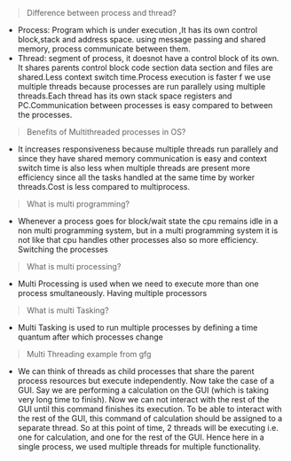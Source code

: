 > Difference between process and thread?
* Process: Program which is under execution ,It has its own control block,stack and address space. using message passing and shared memory, process communicate between them. 
*  Thread: segment of process, it doesnot have a control block of its own. It shares parents control block code section data section and files are shared.Less context switch time.Process execution is faster f we use multiple threads because processes are run parallely using multiple threads.Each thread has its own stack space registers and PC.Communication between processes is easy compared to between the processes.
> Benefits of Multithreaded processes in OS?
* It increases responsiveness because multiple threads run parallely and since they have shared memory communication is easy and context switch time is also less when multiple threads are present more efficiency since all the tasks handled at the same time by worker threads.Cost is less compared to multiprocess.
> What is multi programming?
* Whenever a process goes for block/wait state the cpu remains idle in a non multi programming system, but in a multi programming system it is not like that cpu handles other processes also so more efficiency. Switching the processes
> What is multi processing?
* Multi Processing is used when we need to execute more than one process smultaneously. Having multiple processors
> What is multi Tasking?
* Multi Tasking is used to run multiple processes by defining a time quantum after which processes change
> Multi Threading example from gfg
* We can think of threads as child processes that share the parent process resources but execute independently. Now take the case of a GUI. Say we are performing a calculation on the GUI (which is taking very long time to finish). Now we can not interact with the rest of the GUI until this command finishes its execution. To be able to interact with the rest of the GUI, this command of calculation should be assigned to a separate thread. So at this point of time, 2 threads will be executing i.e. one for calculation, and one for the rest of the GUI. Hence here in a single process, we used multiple threads for multiple functionality.